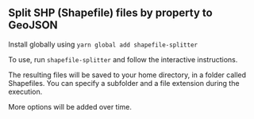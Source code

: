 ## Split SHP (Shapefile) files by property to GeoJSON

Install globally using `yarn global add shapefile-splitter`

To use, run `shapefile-splitter` and follow the interactive instructions.

The resulting files will be saved to your home directory, in a folder called Shapefiles. You can specify a subfolder and a file extension during the execution.

More options will be added over time.
